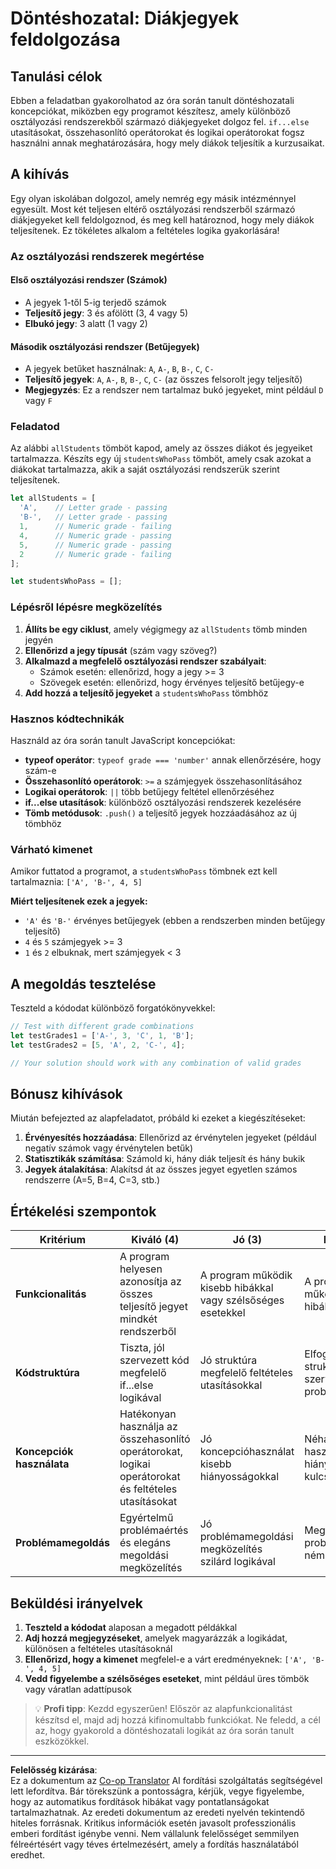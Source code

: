 <!--
CO_OP_TRANSLATOR_METADATA:
{
  "original_hash": "ffe366b2d1f037b99fbadbe1dc81083d",
  "translation_date": "2025-10-24T19:53:02+00:00",
  "source_file": "2-js-basics/3-making-decisions/assignment.md",
  "language_code": "hu"
}
-->
# Döntéshozatal: Diákjegyek feldolgozása

## Tanulási célok

Ebben a feladatban gyakorolhatod az óra során tanult döntéshozatali koncepciókat, miközben egy programot készítesz, amely különböző osztályozási rendszerekből származó diákjegyeket dolgoz fel. `if...else` utasításokat, összehasonlító operátorokat és logikai operátorokat fogsz használni annak meghatározására, hogy mely diákok teljesítik a kurzusaikat.

## A kihívás

Egy olyan iskolában dolgozol, amely nemrég egy másik intézménnyel egyesült. Most két teljesen eltérő osztályozási rendszerből származó diákjegyeket kell feldolgoznod, és meg kell határoznod, hogy mely diákok teljesítenek. Ez tökéletes alkalom a feltételes logika gyakorlására!

### Az osztályozási rendszerek megértése

#### Első osztályozási rendszer (Számok)
- A jegyek 1-től 5-ig terjedő számok
- **Teljesítő jegy**: 3 és afölött (3, 4 vagy 5)
- **Elbukó jegy**: 3 alatt (1 vagy 2)

#### Második osztályozási rendszer (Betűjegyek)
- A jegyek betűket használnak: `A`, `A-`, `B`, `B-`, `C`, `C-`
- **Teljesítő jegyek**: `A`, `A-`, `B`, `B-`, `C`, `C-` (az összes felsorolt jegy teljesítő)
- **Megjegyzés**: Ez a rendszer nem tartalmaz bukó jegyeket, mint például `D` vagy `F`

### Feladatod

Az alábbi `allStudents` tömböt kapod, amely az összes diákot és jegyeiket tartalmazza. Készíts egy új `studentsWhoPass` tömböt, amely csak azokat a diákokat tartalmazza, akik a saját osztályozási rendszerük szerint teljesítenek.

```javascript
let allStudents = [
  'A',    // Letter grade - passing
  'B-',   // Letter grade - passing  
  1,      // Numeric grade - failing
  4,      // Numeric grade - passing
  5,      // Numeric grade - passing
  2       // Numeric grade - failing
];

let studentsWhoPass = [];
```

### Lépésről lépésre megközelítés

1. **Állíts be egy ciklust**, amely végigmegy az `allStudents` tömb minden jegyén
2. **Ellenőrizd a jegy típusát** (szám vagy szöveg?)
3. **Alkalmazd a megfelelő osztályozási rendszer szabályait**:
   - Számok esetén: ellenőrizd, hogy a jegy >= 3
   - Szövegek esetén: ellenőrizd, hogy érvényes teljesítő betűjegy-e
4. **Add hozzá a teljesítő jegyeket** a `studentsWhoPass` tömbhöz

### Hasznos kódtechnikák

Használd az óra során tanult JavaScript koncepciókat:

- **typeof operátor**: `typeof grade === 'number'` annak ellenőrzésére, hogy szám-e
- **Összehasonlító operátorok**: `>=` a számjegyek összehasonlításához
- **Logikai operátorok**: `||` több betűjegy feltétel ellenőrzéséhez
- **if...else utasítások**: különböző osztályozási rendszerek kezelésére
- **Tömb metódusok**: `.push()` a teljesítő jegyek hozzáadásához az új tömbhöz

### Várható kimenet

Amikor futtatod a programot, a `studentsWhoPass` tömbnek ezt kell tartalmaznia: `['A', 'B-', 4, 5]`

**Miért teljesítenek ezek a jegyek:**
- `'A'` és `'B-'` érvényes betűjegyek (ebben a rendszerben minden betűjegy teljesítő)
- `4` és `5` számjegyek >= 3
- `1` és `2` elbuknak, mert számjegyek < 3

## A megoldás tesztelése

Teszteld a kódodat különböző forgatókönyvekkel:

```javascript
// Test with different grade combinations
let testGrades1 = ['A-', 3, 'C', 1, 'B'];
let testGrades2 = [5, 'A', 2, 'C-', 4];

// Your solution should work with any combination of valid grades
```

## Bónusz kihívások

Miután befejezted az alapfeladatot, próbáld ki ezeket a kiegészítéseket:

1. **Érvényesítés hozzáadása**: Ellenőrizd az érvénytelen jegyeket (például negatív számok vagy érvénytelen betűk)
2. **Statisztikák számítása**: Számold ki, hány diák teljesít és hány bukik
3. **Jegyek átalakítása**: Alakítsd át az összes jegyet egyetlen számos rendszerre (A=5, B=4, C=3, stb.)

## Értékelési szempontok

| Kritérium | Kiváló (4) | Jó (3) | Fejlődő (2) | Kezdő (1) |
|-----------|------------|--------|-------------|-----------|
| **Funkcionalitás** | A program helyesen azonosítja az összes teljesítő jegyet mindkét rendszerből | A program működik kisebb hibákkal vagy szélsőséges esetekkel | A program részben működik, de logikai hibákat tartalmaz | A program jelentős hibákat tartalmaz vagy nem fut |
| **Kódstruktúra** | Tiszta, jól szervezett kód megfelelő if...else logikával | Jó struktúra megfelelő feltételes utasításokkal | Elfogadható struktúra néhány szervezési problémával | Gyenge struktúra, nehezen követhető logika |
| **Koncepciók használata** | Hatékonyan használja az összehasonlító operátorokat, logikai operátorokat és feltételes utasításokat | Jó koncepcióhasználat kisebb hiányosságokkal | Néhány koncepció használata, de hiányoznak kulcselemek | Korlátozott koncepcióhasználat |
| **Problémamegoldás** | Egyértelmű problémaértés és elegáns megoldási megközelítés | Jó problémamegoldási megközelítés szilárd logikával | Megfelelő problémamegoldás némi zavarral | Nem egyértelmű megközelítés, nem mutatja a probléma megértését |

## Beküldési irányelvek

1. **Teszteld a kódodat** alaposan a megadott példákkal
2. **Adj hozzá megjegyzéseket**, amelyek magyarázzák a logikádat, különösen a feltételes utasításoknál
3. **Ellenőrizd, hogy a kimenet** megfelel-e a várt eredményeknek: `['A', 'B-', 4, 5]`
4. **Vedd figyelembe a szélsőséges eseteket**, mint például üres tömbök vagy váratlan adattípusok

> 💡 **Profi tipp**: Kezdd egyszerűen! Először az alapfunkcionalitást készítsd el, majd adj hozzá kifinomultabb funkciókat. Ne feledd, a cél az, hogy gyakorold a döntéshozatali logikát az óra során tanult eszközökkel.

---

**Felelősség kizárása**:  
Ez a dokumentum az [Co-op Translator](https://github.com/Azure/co-op-translator) AI fordítási szolgáltatás segítségével lett lefordítva. Bár törekszünk a pontosságra, kérjük, vegye figyelembe, hogy az automatikus fordítások hibákat vagy pontatlanságokat tartalmazhatnak. Az eredeti dokumentum az eredeti nyelvén tekintendő hiteles forrásnak. Kritikus információk esetén javasolt professzionális emberi fordítást igénybe venni. Nem vállalunk felelősséget semmilyen félreértésért vagy téves értelmezésért, amely a fordítás használatából eredhet.
